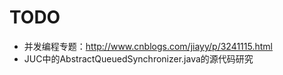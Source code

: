 # TODO 

- 并发编程专题：http://www.cnblogs.com/jiayy/p/3241115.html
- JUC中的AbstractQueuedSynchronizer.java的源代码研究
